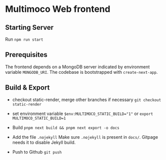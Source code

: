 # Multimoco Web frontend

## Starting Server
Run `npm run start`

## Prerequisites

The frontend depends on a MongoDB server indicated by environment variable `MONGODB_URI`. The codebase is bootstrapped with `create-next-app`.

## Build & Export
* checkout static-render, merge other branches if necessary
`git checkout static-render `

* set environment variable
`$env:MULTIMOCO_STATIC_BUILD="1"`
or
`export MULTIMOCO_STATIC_BUILD=1`

* Build
`pnpm next build && pnpm next export -o docs`

* Add the file `.nojekyll`
Make sure `.nojekyll` is present in `docs/`. Gitpage needs it to disable Jekyll build.

* Push to Github
`git push`

